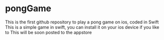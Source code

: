 # pongGame
This is the first github repository to play a pong game on ios, coded in Swift
This is a simple game in swift, you can install it on your ios device if you like to
This will be soon posted to the appstore
